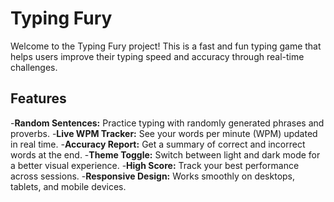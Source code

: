 ﻿# Typing Fury
 
Welcome to the Typing Fury project! This is a fast and fun typing game that helps users improve their typing speed and accuracy through real-time challenges.

## Features

-**Random Sentences:** Practice typing with randomly generated phrases and proverbs.
-**Live WPM Tracker:** See your words per minute (WPM) updated in real time.
-**Accuracy Report:** Get a summary of correct and incorrect words at the end.
-**Theme Toggle:** Switch between light and dark mode for a better visual experience.
-**High Score:** Track your best performance across sessions.
-**Responsive Design:** Works smoothly on desktops, tablets, and mobile devices.
